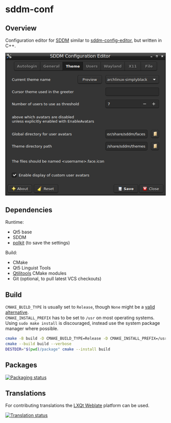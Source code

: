 # sddm-conf

## Overview

Configuration editor for [SDDM] similar to [sddm-config-editor],
but written in C++.

![Screenshot](resources/screenshot.png)

## Dependencies

Runtime:

- Qt5 base
- SDDM
- [polkit] (to save the settings)

Build:

- CMake
- Qt5 Linguist Tools
- [Qtilitools] CMake modules
- Git (optional, to pull latest VCS checkouts)

## Build

`CMAKE_BUILD_TYPE` is usually set to `Release`, though `None` might be a [valid alternative].<br>
`CMAKE_INSTALL_PREFIX` has to be set to `/usr` on most operating systems.<br>
Using `sudo make install` is discouraged, instead use the system package manager where possible.

```bash
cmake -B build -D CMAKE_BUILD_TYPE=Release -D CMAKE_INSTALL_PREFIX=/usr -W no-dev
cmake --build build --verbose
DESTDIR="$(pwd)/package" cmake --install build
```

## Packages

[![Packaging status]](https://repology.org/project/sddm-conf/versions)

## Translations

For contributing translations the [LXQt Weblate] platform can be used.

[![Translation status]](https://translate.lxqt-project.org/widgets/qtilities/)


[SDDM]:               https://github.com/sddm/sddm/
[sddm-config-editor]: https://github.com/lxqt/sddm-config-editor/
[polkit]:             https://gitlab.freedesktop.org/polkit/polkit/
[Qtilitools]:         https://github.com/qtilities/qtilitools/
[valid alternative]:  https://wiki.archlinux.org/title/CMake_package_guidelines#Fixing_the_automatic_optimization_flag_override
[Packaging status]:   https://repology.org/badge/vertical-allrepos/sddm-conf.svg
[LXQt Weblate]:       https://translate.lxqt-project.org/projects/qtilities/sddm-conf/
[Translation status]: https://translate.lxqt-project.org/widgets/qtilities/-/sddm-conf/multi-auto.svg
